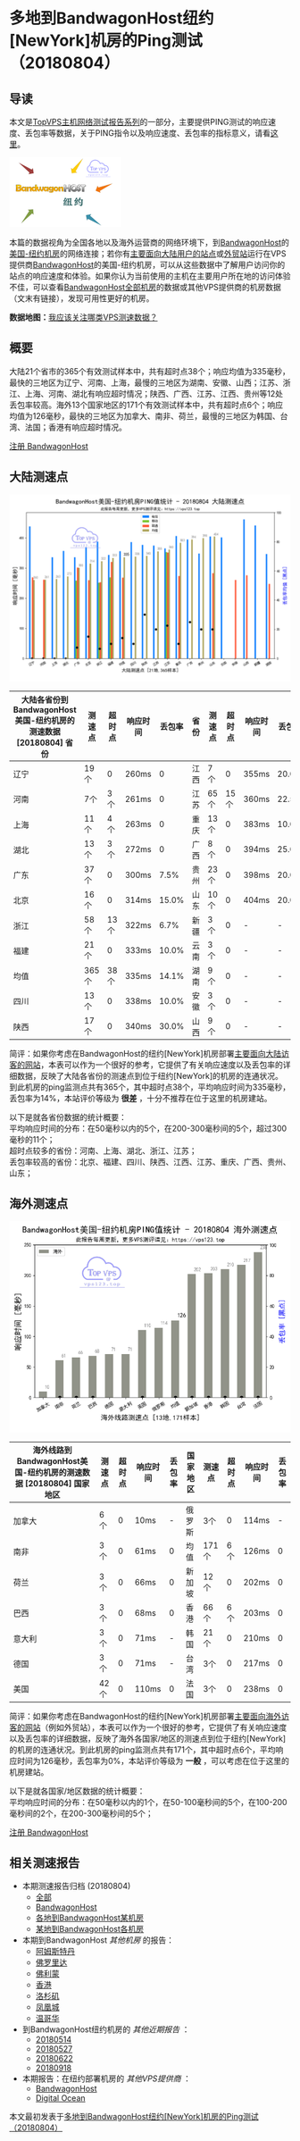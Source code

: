#  多地到BandwagonHost纽约[NewYork]机房的Ping测试（20180804） 

## 导读

本文是[TopVPS主机网络测试报告系列](https://vps123.top/pingtest)的一部分，主要提供PING测试的响应速度、丢包率等数据，关于PING指令以及响应速度、丢包率的指标意义，请看[这里](https://vps123.top/what-is-ping.html)。

![多地到BandwagonHost纽约\[NewYork\]机房的Ping测试（20180804）](/images/thumbnails/to_bwg_NewYork.png)

本篇的数据视角为全国各地以及海外运营商的网络环境下，到[BandwagonHost](https://vps123.top/go/bwg)的[美国-纽约机房](https://vps123.top/bandwagon-facilities.html#newyork)的网络连接；若你有[主要面向大陆用户的站点](https://vps123.top/website-for-mainland-users.html)或[外贸站](https://vps123.top/website-for-internation-trade.html)运行在VPS提供商[BandwagonHost](https://vps123.top/go/bwg)的美国-纽约机房，可以从这些数据中了解用户访问你的站点的响应速度和体验。如果你认为当前使用的主机在主要用户所在地的访问体验不佳，可以查看[BandwagonHost全部机房](/bandwagon/isp/china/20180804-bandwagon-isp-china.md)的数据或其他VPS提供商的机房数据（文末有链接），发现可用性更好的机房。

**数据地图：**[我应该关注哪类VPS测速数据？](https://vps123.top/find-pingtest-data-you-need.html)

## 概要

大陆21个省市的365个有效测试样本中，共有超时点38个；响应均值为335毫秒，最快的三地区为辽宁、河南、上海，最慢的三地区为湖南、安徽、山西；江苏、浙江、上海、河南、湖北有响应超时情况；陕西、广西、江苏、江西、贵州等12处丢包率较高。海外13个国家地区的171个有效测试样本中，共有超时点6个；响应均值为126毫秒，最快的三地区为加拿大、南非、荷兰，最慢的三地区为韩国、台湾、法国；香港有响应超时情况。

[注册 BandwagonHost](https://vps123.top/go/bwg/_btn1)

## 大陆测速点

![大陆各省份到VPS提供商BandwagonHost位于纽约\[NewYork\]的机房的ping测试数据统计图，包含响应值的柱状图以及丢包率的散点图，数据日期为20180804](/images/pingtests/bwg_20180804/plot_idc_bwg_usa-newyork_20180804_mainland.png)

大陆各省份到BandwagonHost美国-纽约机房的测速数据 [20180804] 省份 | 测速点 | 超时点 | 响应时间 | 丢包率 | 省份 | 测速点 | 超时点 | 响应时间 | 丢包率  
---|---|---|---|---|---|---|---|---|---  
辽宁 | 19个 | 0 | 260ms | 0 | 江西 | 7个 | 0 | 355ms | 20.0%  
河南 | 7个 | 3个 | 261ms | 0 | 江苏 | 65个 | 15个 | 360ms | 22.5%  
上海 | 11个 | 4个 | 263ms | 0 | 重庆 | 13个 | 0 | 383ms | 10.0%  
湖北 | 13个 | 3个 | 272ms | 0 | 广西 | 8个 | 0 | 394ms | 25.0%  
广东 | 37个 | 0 | 300ms | 7.5% | 贵州 | 23个 | 0 | 398ms | 20.0%  
北京 | 16个 | 0 | 314ms | 15.0% | 山东 | 10个 | 0 | 404ms | 20.0%  
浙江 | 58个 | 13个 | 322ms | 6.7% | 新疆 | 3个 | 0 | - | -  
福建 | 21个 | 0 | 333ms | 10.0% | 云南 | 3个 | 0 | - | -  
均值 | 365个 | 38个 | 335ms | 14.1% | 湖南 | 9个 | 0 | - | -  
四川 | 13个 | 0 | 338ms | 10.0% | 安徽 | 3个 | 0 | - | -  
陕西 | 17个 | 0 | 340ms | 30.0% | 山西 | 9个 | 0 | - | -  
  
简评：如果你考虑在BandwagonHost的纽约[NewYork]机房部署[主要面向大陆访客的网站](website-for-mainland-users.html)，本表可以作为一个很好的参考，它提供了有关响应速度以及丢包率的详细数据，反映了大陆各省份的测速点到位于纽约[NewYork]的机房的连通状况。到此机房的ping监测点共有365个，其中超时点38个，平均响应时间为335毫秒，丢包率为14%，本站评价等级为 **很差** ，十分不推荐在位于这里的机房建站。

以下是就各省份数据的统计概要：  
平均响应时间的分布：在50毫秒以内的5个，在200-300毫秒间的5个，超过300毫秒的11个；  
超时点较多的省份：河南、上海、湖北、浙江、江苏；  
丢包率较高的省份：北京、福建、四川、陕西、江西、江苏、重庆、广西、贵州、山东；

## 海外测速点

![海外各国家地区到VPS提供商BandwagonHost位于纽约\[NewYork\]的机房的ping测试数据统计图，包含响应值的柱状图以及丢包率的散点图，数据日期为20180804](/images/pingtests/bwg_20180804/plot_idc_bwg_usa-newyork_20180804_overseas.png)

海外线路到BandwagonHost美国-纽约机房的测速数据 [20180804] 国家地区 | 测速点 | 超时点 | 响应时间 | 丢包率 | 国家地区 | 测速点 | 超时点 | 响应时间 | 丢包率  
---|---|---|---|---|---|---|---|---|---  
加拿大 | 6个 | 0 | 10ms | - | 俄罗斯 | 3个 | 0 | 114ms | -  
南非 | 3个 | 0 | 61ms | 0 | 均值 | 171个 | 6个 | 126ms | 0  
荷兰 | 3个 | 0 | 66ms | 0 | 新加坡 | 12个 | 0 | 202ms | 0  
巴西 | 3个 | 0 | 68ms | 0 | 香港 | 66个 | 6个 | 203ms | 0  
意大利 | 3个 | 0 | 71ms | - | 韩国 | 21个 | 0 | 210ms | 0  
德国 | 3个 | 0 | 71ms | - | 台湾 | 3个 | 0 | 217ms | 0  
美国 | 42个 | 0 | 110ms | 0 | 法国 | 3个 | 0 | 238ms | 0  
  
简评：如果你考虑在BandwagonHost的纽约[NewYork]机房部署[主要面向海外访客的网站](https://vps123.top/website-for-internation-trade.html)（例如外贸站），本表可以作为一个很好的参考，它提供了有关响应速度以及丢包率的详细数据，反映了海外各国家/地区的测速点到位于纽约[NewYork]的机房的连通状况。到此机房的ping监测点共有171个，其中超时点6个，平均响应时间为126毫秒，丢包率为0%，本站评价等级为 **一般** ，可以考虑在位于这里的机房建站。

以下是就各国家/地区数据的统计概要：  
平均响应时间的分布：在50毫秒以内的1个，在50-100毫秒间的5个，在100-200毫秒间的2个，在200-300毫秒间的5个；

[注册 BandwagonHost](https://vps123.top/go/bwg/_btn2)

## 相关测速报告

  * 本期测速报告归档 (20180804) 
    * [全部](https://vps123.top/pingtests/20180804 "本期各VPS提供商全部测速报告")
    * [BandwagonHost](https://vps123.top/pingtests/idc-bandwagon/20180804 "本期BandwagonHost的全部测速报告")
    * [各地到BandwagonHost某机房](https://vps123.top/pingtests/idc-bandwagon/isp-global/20180804 "以BandwagonHost某机房为关注对象的视角，横向比较大陆各省份、海外各国家地区")
    * [某地到BandwagonHost各机房](https://vps123.top/pingtests/idc-bandwagon/facility-all/20180804 "以大陆某省份为关注对象的视角，横向比较BandwagonHost各机房")
  * 本期到BandwagonHost _其他机房_ 的报告： 
    * [阿姆斯特丹](/bandwagon/idc/amsterdam/20180804-bandwagon-idc-amsterdam.md "多地到BandwagonHost阿姆斯特丹机房的Ping测试 20180804")
    * [佛罗里达](/bandwagon/idc/florida/20180804-bandwagon-idc-florida.md "多地到BandwagonHost佛罗里达机房的Ping测试 20180804")
    * [佛利蒙](/bandwagon/idc/fremont/20180804-bandwagon-idc-fremont.md "多地到BandwagonHost佛利蒙机房的Ping测试 20180804")
    * [香港](/bandwagon/idc/hongkong/20180804-bandwagon-idc-hongkong.md "多地到BandwagonHost香港机房的Ping测试 20180804")
    * [洛杉矶](/bandwagon/idc/losangeles/20180804-bandwagon-idc-losangeles.md "多地到BandwagonHost洛杉矶机房的Ping测试 20180804")
    * [凤凰城](/bandwagon/idc/phoenix/20180804-bandwagon-idc-phoenix.md "多地到BandwagonHost凤凰城机房的Ping测试 20180804")
    * [温哥华](/bandwagon/idc/vancouver/20180804-bandwagon-idc-vancouver.md "多地到BandwagonHost温哥华机房的Ping测试 20180804")
  * 到BandwagonHost纽约机房的 _其他近期报告_ ： 
    * [20180514](/bandwagon/idc/newyork/20180514-bandwagon-idc-newyork.md "多地到BandwagonHost纽约机房的Ping测试 20180514")
    * [20180527](/bandwagon/idc/newyork/20180527-bandwagon-idc-newyork.md "多地到BandwagonHost纽约机房的Ping测试 20180527")
    * [20180622](/bandwagon/idc/newyork/20180622-bandwagon-idc-newyork.md "多地到BandwagonHost纽约机房的Ping测试 20180622")
    * [20180918](/bandwagon/idc/newyork/20180918-bandwagon-idc-newyork.md "多地到BandwagonHost纽约机房的Ping测试 20180918")
  * 本期报告：在纽约部署机房的 _其他VPS提供商_ ： 
    * [BandwagonHost](/bandwagon/idc/newyork/20180804-bwg-idc-newyork.md "多地到BandwagonHost纽约机房的Ping测试 20180804")
    * [Digital Ocean](do/idc/newyork/20180804-do-idc-newyork.md "多地到Digital Ocean纽约机房的Ping测试 20180804")



本文最初发表于[多地到BandwagonHost纽约[NewYork]机房的Ping测试（20180804）](https://vps123.top/pingtest/20180804-bandwagon-idc-newyork.html)
